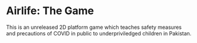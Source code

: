 # Airlife: The Game

This is an unreleased 2D platform game which teaches safety measures and precautions of COVID in public to underpriviledged children in Pakistan.
